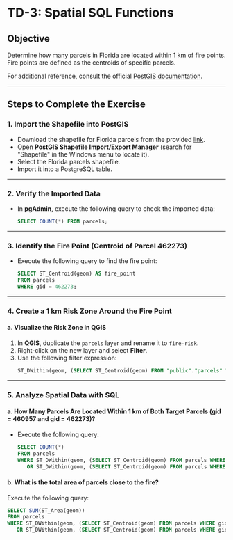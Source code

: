 # TD-3: Spatial SQL Functions

## Objective

Determine how many parcels in Florida are located within 1 km of fire points. Fire points are defined as the centroids of specific parcels.

For additional reference, consult the official [PostGIS documentation](https://postgis.net/docs/reference.html).

---

## Steps to Complete the Exercise

### 1. Import the Shapefile into PostGIS

- Download the shapefile for Florida parcels from the provided [link](https://maps.leegov.com/datasets/80708a2f5f56426f94c8be97c182176b/about).
- Open **PostGIS Shapefile Import/Export Manager** (search for "Shapefile" in the Windows menu to locate it).
- Select the Florida parcels shapefile.
- Import it into a PostgreSQL table.

---

### 2. Verify the Imported Data

- In **pgAdmin**, execute the following query to check the imported data:
  ```sql
  SELECT COUNT(*) FROM parcels;
  ```

---

### 3. Identify the Fire Point (Centroid of Parcel 462273)

- Execute the following query to find the fire point:
  ```sql
  SELECT ST_Centroid(geom) AS fire_point
  FROM parcels
  WHERE gid = 462273;
  ```

---

### 4. Create a 1 km Risk Zone Around the Fire Point

#### a. Visualize the Risk Zone in QGIS

1. In **QGIS**, duplicate the `parcels` layer and rename it to `fire-risk`.
2. Right-click on the new layer and select **Filter**.
3. Use the following filter expression:
   ```sql
   ST_DWithin(geom, (SELECT ST_Centroid(geom) FROM "public"."parcels" WHERE gid = 462273), 1000)
   ```

---

### 5. Analyze Spatial Data with SQL

#### a. How Many Parcels Are Located Within 1 km of Both Target Parcels (gid = 460957 and gid = 462273)?

- Execute the following query:
  ```sql
  SELECT COUNT(*)
  FROM parcels
  WHERE ST_DWithin(geom, (SELECT ST_Centroid(geom) FROM parcels WHERE gid = 462273), 1000)
     OR ST_DWithin(geom, (SELECT ST_Centroid(geom) FROM parcels WHERE gid = 460957), 1000);
  ```

#### b. What is the total area of parcels close to the fire?

Execute the following query:
```sql
SELECT SUM(ST_Area(geom))
FROM parcels
WHERE ST_DWithin(geom, (SELECT ST_Centroid(geom) FROM parcels WHERE gid = 462273), 1000)
   OR ST_DWithin(geom, (SELECT ST_Centroid(geom) FROM parcels WHERE gid = 460957), 1000);
```
```
